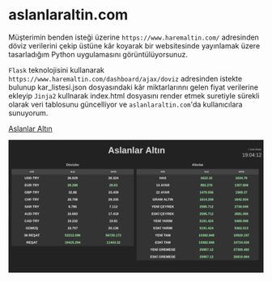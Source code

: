 # aslanlaraltin.com
Müşterimin benden isteği üzerine `https://www.haremaltin.com/` adresinden döviz verilerini çekip üstüne kâr koyarak bir websitesinde yayınlamak üzere tasarladığım Python uygulamasını görüntülüyorsunuz.

`Flask` teknolojisini kullanarak `https://www.haremaltin.com/dashboard/ajax/doviz` adresinden istekte bulunup kar_listesi.json dosyasındaki kâr miktarlarınnı gelen fiyat verilerine ekleyip `Jinja2` kullnarak index.html dosyasını render etmek suretiyle sürekli olarak veri tablosunu güncelliyor ve `aslanlaraltin.com`'da kullanıcılara sunuyorum.

[Aslanlar Altın](https://aslanlaraltin.com)

![Panel](ss.png)
